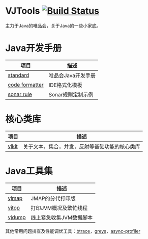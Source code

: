 # VJTools [![Build Status](https://travis-ci.org/vipshop/vjtools.svg?branch=master)](https://travis-ci.org/vipshop/vjtools)

主力于Java的唯品会，关于Java的一些小家底。


# Java开发手册

| 项目 | 描述 |
| -------- | -------- |
| [standard](/standard) | 唯品会Java开发手册|
| [code formatter](/standard/formatter) | IDE格式化模板 |
| [sonar rule](/standard/sonar-vj) | Sonar规则定制示例 |

# 核心类库

| 项目 | 描述 |
| -------- | -------- |
| [vjkit](/vjkit)  | 关于文本，集合，并发，反射等基础功能的核心类库 |


# Java工具集


| 项目 | 描述 |
| -------- | -------- |
| [vjmap](/vjmap)  | JMAP的分代打印版 |
| [vjtop](/vjtop)  | 打印JVM概况及繁忙线程 |
| [vjdump](/vjdump)  | 线上紧急收集JVM数据脚本 |


其他常用问题排查及性能调优工具：[btrace](https://github.com/btraceio/btrace)，[greys](https://github.com/oldmanpushcart/greys-anatomy)，[async-profiler](https://github.com/jvm-profiling-tools/async-profiler)
